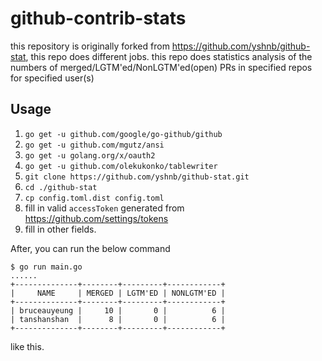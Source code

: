 # github-contrib-stats

this repository is originally forked from https://github.com/yshnb/github-stat, this repo does different jobs.
this repo does statistics analysis of the numbers of merged/LGTM'ed/NonLGTM'ed(open) PRs in specified repos for specified user(s) 

## Usage

1. `go get -u github.com/google/go-github/github`
2. `go get -u github.com/mgutz/ansi`
3. `go get -u golang.org/x/oauth2`
4. `go get -u github.com/olekukonko/tablewriter`
5. `git clone https://github.com/yshnb/github-stat.git`
6. `cd ./github-stat`
7. `cp config.toml.dist config.toml`
8. fill in valid `accessToken` generated from https://github.com/settings/tokens
9. fill in other fields.

After, you can run the below command
```
$ go run main.go
......
+--------------+--------+---------+------------+
|     NAME     | MERGED | LGTM'ED | NONLGTM'ED |
+--------------+--------+---------+------------+
| bruceauyeung |     10 |       0 |          6 |
| tanshanshan  |      8 |       0 |          6 |
+--------------+--------+---------+------------+
```
like this.